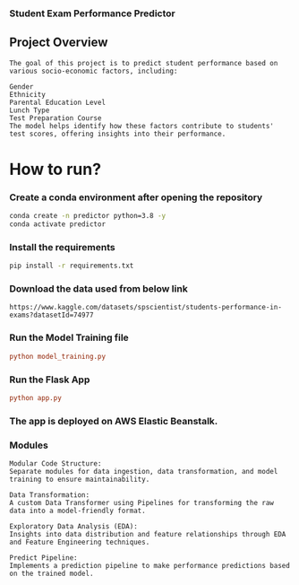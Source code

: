 ### Student Exam Performance Predictor

## Project Overview
```
The goal of this project is to predict student performance based on various socio-economic factors, including:

Gender
Ethnicity
Parental Education Level
Lunch Type
Test Preparation Course
The model helps identify how these factors contribute to students' test scores, offering insights into their performance.
```
# How to run?

### Create a conda environment after opening the repository

```bash
conda create -n predictor python=3.8 -y
conda activate predictor
```

### Install the requirements
```bash
pip install -r requirements.txt
```

### Download the data used from below link
```
https://www.kaggle.com/datasets/spscientist/students-performance-in-exams?datasetId=74977
```


### Run the Model Training file

```ini
python model_training.py

```

### Run the Flask App

```ini
python app.py

```
### The app is deployed on AWS Elastic Beanstalk. 


### Modules
```
Modular Code Structure:
Separate modules for data ingestion, data transformation, and model training to ensure maintainability.

Data Transformation:
A custom Data Transformer using Pipelines for transforming the raw data into a model-friendly format.

Exploratory Data Analysis (EDA):
Insights into data distribution and feature relationships through EDA and Feature Engineering techniques.

Predict Pipeline:
Implements a prediction pipeline to make performance predictions based on the trained model.
```


